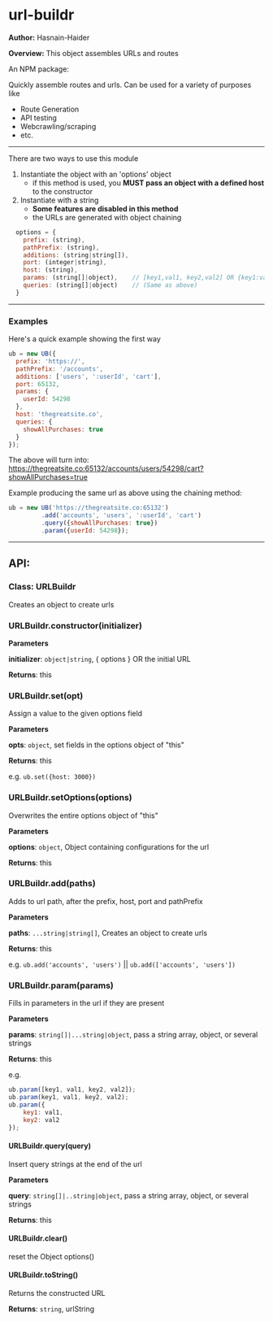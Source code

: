 # url-buildr

**Author:** Hasnain-Haider

**Overview:** This object assembles URLs and routes

An NPM package:

Quickly assemble routes and urls. Can be used for a variety of purposes like

* Route Generation
* API testing
* Webcrawling/scraping
* etc.

_____________________________________________

There are two ways to use this module
1. Instantiate the object with an 'options' object
    * if this method is used, you **MUST pass an object with a defined host** to the constructor
2. Instantiate with a string
    * **Some features are disabled in this method**
    * the URLs are generated with object chaining

```javascript
  options = {
    prefix: (string),
    pathPrefix: (string),
    additions: (string|string[]),
    port: (integer|string),
    host: (string),
    params: (string[]|object),    // [key1,val1, key2,val2] OR {key1:val1, key2:val2}
    queries: (string[]|object)    // (Same as above)
  }
```
  _____________________________________________

### Examples
  Here's a quick example showing the first way
  ```javascript
  ub = new UB({
    prefix: 'https://',
    pathPrefix: '/accounts',
    additions: ['users', ':userId', 'cart'],
    port: 65132,
    params: {
      userId: 54298
    },
    host: 'thegreatsite.co',
    queries: {
      showAllPurchases: true
    }
  });
  ```
  The above will turn into: https://thegreatsite.co:65132/accounts/users/54298/cart?showAllPurchases=true

  Example producing the same url as above using the chaining method:
  ```javascript
  ub = new UB('https://thegreatsite.co:65132')
           .add('accounts', 'users', ':userId', 'cart')
           .query({showAllPurchases: true})
           .param({userId: 54298});
  ```

_____________________________________________
## API:

### Class: URLBuildr
Creates an object to create urls

### URLBuildr.constructor(initializer)

**Parameters**

**initializer**: `object|string`, { options } OR the initial URL

**Returns**: this

### URLBuildr.set(opt)

Assign a value to the given options field

**Parameters**

**opts**: `object`, set fields in the options object of "this"

**Returns**: this

e.g. `ub.set({host: 3000})`

### URLBuildr.setOptions(options)

Overwrites the entire options object of "this"

**Parameters**

**options**: `object`, Object containing configurations for the url

**Returns**: this

### URLBuildr.add(paths)

Adds to url path, after the prefix, host, port and pathPrefix

**Parameters**

**paths**: `...string|string[]`, Creates an object to create urls

**Returns**: this

e.g. `ub.add('accounts', 'users')` || `ub.add(['accounts', 'users'])`

### URLBuildr.param(params)

Fills in parameters in the url if they are present

**Parameters**

**params**: `string[]|...string|object`, pass a string array, object, or several strings

**Returns**: this

e.g.
```javascript
ub.param([key1, val1, key2, val2]);
ub.param(key1, val1, key2, val2);
ub.param({
    key1: val1,
    key2: val2
});
```

#### URLBuildr.query(query)

Insert query strings at the end of the url

**Parameters**

**query**: `string[]|..string|object`, pass a string array, object, or several strings

**Returns**: this


#### URLBuildr.clear()

reset the Object options()

#### URLBuildr.toString()

Returns the constructed URL

**Returns**: `string`, urlString
